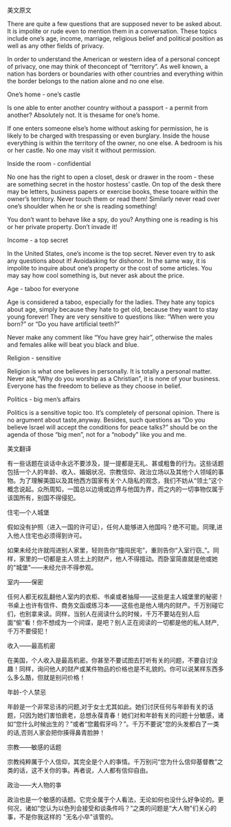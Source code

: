 美文原文

There are quite a few questions that are supposed never to be asked about. It is impolite or rude even to mention them in a conversation. These topics include one’s age, income, marriage, religious belief and political position as well as any other fields of privacy.

In order to understand the American or western idea of a personal concept of privacy, one may think of theconcept of “territory”. As well known, a nation has borders or boundaries with other countries and everything within the border belongs to the nation alone and no one else.

One’s home - one’s castle

Is one able to enter another country without a passport - a permit from another? Absolutely not. It is thesame for one’s home.

If one enters someone else’s home without asking for permission, he is likely to be charged with trespassing or even burglary. Inside the house everything is within the territory of the owner, no one else. A bedroom is his or her castle. No one may visit it without permission.

Inside the room - confidential

No one has the right to open a closet, desk or drawer in the room - these are something secret in the hostor hostess’ castle. On top of the desk there may be letters, business papers or exercise books, these tooare within the owner’s territory. Never touch them or read them! Similarly never read over one’s shoulder when he or she is reading something!

You don’t want to behave like a spy, do you? Anything one is reading is his or her private property. Don’t invade it!

Income - a top secret

In the United States, one’s income is the top secret. Never even try to ask any questions about it! Avoidasking for dishonor. In the same way, it is impolite to inquire about one’s property or the cost of some articles. You may say how cool something is, but never ask about the price.

Age - taboo for everyone

Age is considered a taboo, especially for the ladies. They hate any topics about age, simply because they hate to get old, because they want to stay young forever! They are very sensitive to questions like: “When were you born?” or “Do you have artificial teeth?”

Never make any comment like “You have grey hair”, otherwise the males and females alike will beat you black and blue.

Religion - sensitive

Religion is what one believes in personally. It is totally a personal matter. Never ask,“Why do you worship as a Christian”, it is none of your business. Everyone has the freedom to believe as they choose in belief.

Politics - big men’s affairs

Politics is a sensitive topic too. It’s completely of personal opinion. There is no argument about taste,anyway. Besides, such questions as “Do you believe Israel will accept the conditions for peace talks?” should be on the agenda of those “big men”, not for a “nobody” like you and me.

美文翻译

有一些话题在谈话中永远不要涉及，提一提都是无礼、甚或粗鲁的行为。这些话题包括一个人的年龄、收入、婚姻状况、宗教信仰、政治立场以及其他个人领域的事物。为了理解美国以及其他西方国家有关个人隐私的观念，我们不妨从“领土”这个概念说起。众所周知，一国总以边境或边界与他国为界，而之内的一切亊物仅属于该国所有，别国不得侵犯。

住宅—个人城堡

假如没有护照（进入一国的许可证），任何人能够进入他国吗？绝不可能。同理,进入他人住宅也必须得到许可。

如果未经允许就闯进别人家里，轻则告你“撞闯民宅”，重则告你“入室行窃_”。同样，家里的一切都是主人领土上的财产，他人不得擅动。而卧室简直就是他或她的"城堡"——未经允许不得参观。

室内——保密

任何人都无权乱翻他人室内的衣柜、书桌或者抽屉——这些是主人城堡里的秘密！书桌上也许有信件、商务文函或练习本——这些也是他人境内的财产。千万别碰它们，也别拿来读。同样，当别人在阅读什么的时候，千万不要站在别人后面“偷”看！你不想成为一个间谍，是吧？别人正在阅读的一切都是他的私人财产,千万不要侵犯！

收入——最高机密

在美国，个人收入是最高机密。你甚至不要试图去打听有关的问题，不要自讨没趣！同样，询问他人的财产或某件物品的价格也是不礼貌的。你可以说某样东西多么多么酷，但就是别问价格！

年龄-个人禁忌

年龄是一个非常忌讳的问题,对于女士尤其如此。她们讨厌任何与年龄有关的话题，只因为她们害怕衰老，总想永葆青春！她们对和年龄有关的问题十分敏感，诸如“您什么时候出生的？”或者“您戴假牙吗？”。千万不要说"您的头发都白了一类的话,否则人家会把你揍得鼻青脸肿！

宗教——敏感的话题

宗教纯粹厲于个人信仰，其完全是个人的亊情。千万别问“您为什么信仰基督教”之类的话，这不关你的亊。再者说，人人都有信仰自由。

政治——大人物的亊

政治也是一个敏感的话题。它完全属于个人看法，无论如何也没什么好争论的。更何况，诸如“您认为以色列会接受和谈条件吗？”之类的问题是“大人物"们关心的事，不是你我这样的 "无名小卒"该管的。 

